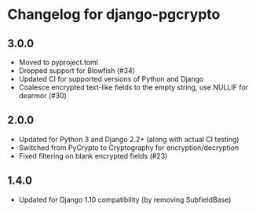 # Changelog for django-pgcrypto

## 3.0.0

* Moved to pyproject.toml
* Dropped support for Blowfish (#34)
* Updated CI for supported versions of Python and Django
* Coalesce encrypted text-like fields to the empty string, use NULLIF for dearmor (#30)


## 2.0.0

* Updated for Python 3 and Django 2.2+ (along with actual CI testing)
* Switched from PyCrypto to Cryptography for encryption/decryption
* Fixed filtering on blank encrypted fields (#23)


## 1.4.0

* Updated for Django 1.10 compatibility (by removing SubfieldBase)
